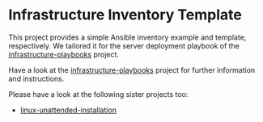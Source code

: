 # Infrastructure Inventory Template

This project provides a simple Ansible inventory example and template, respectively. We tailored it for the server deployment playbook of the [infrastructure-playbooks](https://github.com/coreprocess/infrastructure-playbooks) project.

Have a look at the [infrastructure-playbooks](https://github.com/coreprocess/infrastructure-playbooks) project for further information and instructions.

Please have a look at the following sister projects too:
- [linux-unattended-installation](https://github.com/coreprocess/linux-unattended-installation)
